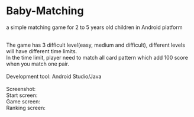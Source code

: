 # Baby-Matching
a simple matching game for 2 to 5 years old children in Android platform

</br>
The game has 3 difficult level(easy, medium and difficult), different levels will have different time limits.

</br>
In the time limit, player need to match all card pattern which add 100 score when you match one pair.

</br>
</br>
Development tool: Android Studio/Java
</br>

</br>
Screenshot:
</br>
Start screen:

</br>
Game screen:

</br>
Ranking screen:
